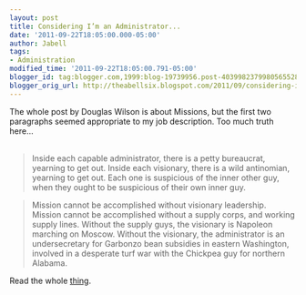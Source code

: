 ```yaml
---
layout: post
title: Considering I’m an Administrator...
date: '2011-09-22T18:05:00.000-05:00'
author: Jabell
tags:
- Administration
modified_time: '2011-09-22T18:05:00.791-05:00'
blogger_id: tag:blogger.com,1999:blog-19739956.post-4039982379980565528
blogger_orig_url: http://theabellsix.blogspot.com/2011/09/considering-im-administrator.html
---
```


The whole post by Douglas Wilson is about Missions, but the first two paragraphs seemed appropriate to my job description. Too much truth here...<br /><br /><blockquote>Inside each capable administrator, there is a petty bureaucrat, yearning to get out. Inside each visionary, there is a wild antinomian, yearning to get out. Each one is suspicious of the inner other guy, when they ought to be suspicious of their own inner guy.&nbsp;</blockquote><blockquote>Mission cannot be accomplished without visionary leadership. Mission cannot be accomplished without a supply corps, and working supply lines. Without the supply guys, the visionary is Napoleon marching on Moscow. Without the visionary, the administrator is an undersecretary for Garbonzo bean subsidies in eastern Washington, involved in a desperate turf war with the Chickpea guy for northern Alabama.</blockquote>Read the whole <a href="http://www.dougwils.com/index.php?option=com_content&amp;view=article&amp;id=8956:gaming-the-game&amp;catid=154:theses-on-missions">thing</a>.